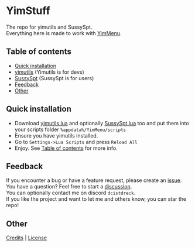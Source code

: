 # YimStuff
The repo for yimutils and SussySpt.<br />
Everything here is made to work with [YimMenu](https://github.com/YimMenu/YimMenu).

## Table of contents

 * [Quick installation](#quick-installation)
 * [yimutils](https://github.com/pierrelasse/YimStuff/blob/master/docs/yimutils.md) (Yimutils is for devs)
 * [SussySpt](https://github.com/pierrelasse/YimStuff/blob/master/docs/SussySpt.md) (SussySpt is for users)
 * [Feedback](#feedback)
 * [Other](#other)

## Quick installation
- Download [yimutils.lua](https://github.com/pierrelasse/YimStuff/releases/download/1.3.7/yimutils.lua) and optionally [SussySpt.lua](https://github.com/pierrelasse/YimStuff/releases/download/1.3.7/SussySpt.lua) too and put them into your scripts folder `%appdata%/YimMenu/scripts`
- Ensure you have yimutils installed.
- Go to `Settings->Lua Scripts` and press `Reload All`
- Enjoy. See [Table of contents](#table-of-contents) for more info.

## Feedback
If you encounter a bug or have a feature request, please create an [issue](https://github.com/pierrelasse/YimStuff/issues/new/choose).<br />
You have a question? Feel free to start a [discussion](https://github.com/pierrelasse/YimStuff/discussions/new/choose).<br />
You can optionally contact me on discord `dcistdreck`.<br />
If you like the project and want to let me and others know, you can star the repo!

## Other
[Credits](https://github.com/pierrelasse/YimStuff/blob/master/CREDITS.md)
|
[License](https://github.com/pierrelasse/YimStuff/blob/master/LICENSE)
